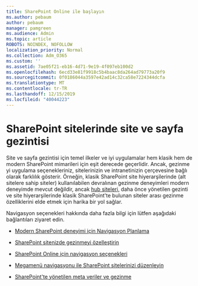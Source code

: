 ```yaml
---
title: SharePoint Online ile başlayın
ms.author: pebaum
author: pebaum
manager: pamgreen
ms.audience: Admin
ms.topic: article
ROBOTS: NOINDEX, NOFOLLOW
localization_priority: Normal
ms.collection: Adm_O365
ms.custom: ''
ms.assetid: 7ae05f21-eb16-4d71-9e19-4f097eb100d2
ms.openlocfilehash: 6ecd33e81f9918c5b4baac8da264ad79773a20f9
ms.sourcegitcommit: 0f0186044a3597e42ad14c32ca58e7224344dcfa
ms.translationtype: MT
ms.contentlocale: tr-TR
ms.lasthandoff: 12/15/2019
ms.locfileid: "40044223"
---
```

# <a name="site-and-page-navigation-in-sharepoint-sites"></a>SharePoint sitelerinde site ve sayfa gezintisi

Site ve sayfa gezintisi için temel ilkeler ve iyi uygulamalar hem klasik hem de modern SharePoint mimarileri için eşit derecede geçerlidir. Ancak, gezinme yi uygulama seçenekleriniz, sitelerinizin ve intranetinizin çerçevesine bağlı olarak farklılık gösterir. Örneğin, klasik SharePoint site hiyerarşilerinde (alt sitelere sahip siteler) kullanılabilen devralınan gezinme deneyimleri modern deneyimde mevcut değildir, ancak [hub siteleri,](https://support.office.com/article/fe26ae84-14b7-45b6-a6d1-948b3966427f) daha önce yönetilen gezinti ve site hiyerarşilerinde klasik SharePoint'te bulunan siteler arası gezinme özelliklerini elde etmek için harika bir yol sağlar.

 Navigasyon seçenekleri hakkında daha fazla bilgi için lütfen aşağıdaki bağlantıları ziyaret edin.

 - [Modern SharePoint deneyimi için Navigasyon Planlama](https://docs.microsoft.com/sharepoint/plan-navigation-modern-experience)

- [SharePoint sitenizde gezinmeyi özelleştirin](https://support.office.com/article/customize-the-navigation-on-your-sharepoint-site-3cd61ae7-a9ed-4e1e-bf6d-4655f0bf25ca)

- [SharePoint Online için navigasyon seçenekleri](https://docs.microsoft.com/office365/enterprise/navigation-options-for-sharepoint-online)
 
- [Megamenü navigasyonu ile SharePoint sitelerinizi düzenleyin](https://techcommunity.microsoft.com/t5/Microsoft-SharePoint-Blog/Organize-your-SharePoint-sites-with-megamenu-navigation-and-new/ba-p/328068)

- [SharePoint'te yönetilen meta veriler ve gezinme](https://docs.microsoft.com/sharepoint/dev/general-development/managed-metadata-and-navigation-in-sharepoint)



